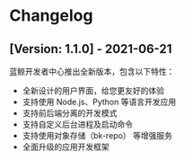 # Changelog

## [Version: 1.1.0] - 2021-06-21

蓝鲸开发者中心推出全新版本，包含以下特性：

- 全新设计的用户界面，给您更友好的体验
- 支持使用 Node.js、Python 等语言开发应用
- 支持前后端分离的开发模式
- 支持自定义后台进程及启动命令
- 支持使用对象存储（bk-repo） 等增强服务
- 全面升级的应用开发框架

